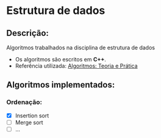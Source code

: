 # Estrutura de dados

## Descrição:
Algoritmos trabalhados na disciplina de estrutura de dados

- Os algoritmos são escritos em **C++**.
- Referência utilizada:
    [Algoritmos: Teoria e Prática](https://www.amazon.com.br/Algoritmos-Teoria-Prática-Thomas-Cormen/dp/8535236996/ref=sr_1_1?adgrpid=56644501821&gclid=CjwKCAjw4871BRAjEiwAbxXi2_mqMkwAcqD4dv1zQYmF1lt6LcUEOnq4AudJvRV29cO_1UIC5yQj1BoC2OYQAvD_BwE&hvadid=326935150226&hvdev=c&hvlocphy=1001538&hvnetw=g&hvqmt=b&hvrand=9251659133620554871&hvtargid=kwd-298927799900&hydadcr=5623_10696871&keywords=thomas+cormen&qid=1588863795&sr=8-1)

## Algoritmos implementados:
### Ordenação:

  - [x] Insertion sort
  - [ ] Merge sort
  - [ ] ...
